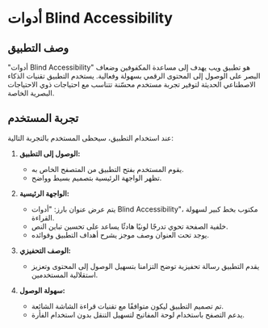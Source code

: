 # أدوات Blind Accessibility

## وصف التطبيق

"أدوات Blind Accessibility" هو تطبيق ويب يهدف إلى مساعدة المكفوفين وضعاف البصر على الوصول إلى المحتوى الرقمي بسهولة وفعالية. يستخدم التطبيق تقنيات الذكاء الاصطناعي الحديثة لتوفير تجربة مستخدم محسّنة تتناسب مع احتياجات ذوي الاحتياجات البصرية الخاصة.

## تجربة المستخدم

عند استخدام التطبيق، سيحظى المستخدم بالتجربة التالية:

1. **الوصول إلى التطبيق:**
   - يقوم المستخدم بفتح التطبيق من المتصفح الخاص به.
   - تظهر الواجهة الرئيسية بتصميم بسيط وواضح.

2. **الواجهة الرئيسية:**
   - يتم عرض عنوان بارز: "أدوات Blind Accessibility"، مكتوب بخط كبير لسهولة القراءة.
   - خلفية الصفحة تحوي تدرجًا لونيًا هادئًا يساعد على تحسين تباين النص.
   - يوجد تحت العنوان وصف موجز يشرح أهداف التطبيق وفوائده.

3. **الوصف التحفيزي:**
   - يقدم التطبيق رسالة تحفيزية توضح التزامنا بتسهيل الوصول إلى المحتوى وتعزيز استقلالية المستخدمين.

4. **سهولة الوصول:**
   - تم تصميم التطبيق ليكون متوافقًا مع تقنيات قراءة الشاشة الشائعة.
   - يدعم التصفح باستخدام لوحة المفاتيح لتسهيل التنقل بدون استخدام الفأرة.